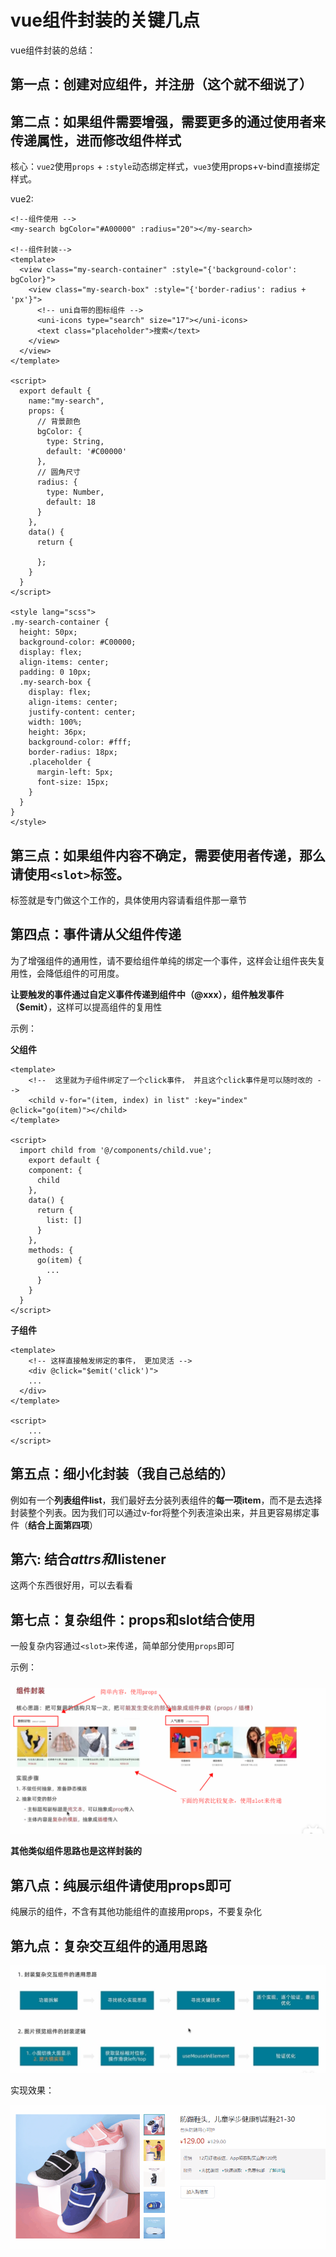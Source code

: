 # vue组件封装的关键几点

vue组件封装的总结：



## 第一点：创建对应组件，并注册（这个就不细说了）





## 第二点：如果组件需要增强，需要更多的通过使用者来传递属性，进而修改组件样式

核心：`vue2`使用`props` + `:style`动态绑定样式，`vue3`使用props+v-bind直接绑定样式。

vue2:

```vue
<!--组件使用 -->
<my-search bgColor="#A00000" :radius="20"></my-search>

<!--组件封装-->
<template>
  <view class="my-search-container" :style="{'background-color': bgColor}">
    <view class="my-search-box" :style="{'border-radius': radius + 'px'}">
      <!-- uni自带的图标组件 -->
      <uni-icons type="search" size="17"></uni-icons>
      <text class="placeholder">搜索</text>
    </view>
  </view>
</template>

<script>
  export default {
    name:"my-search",
    props: {
      // 背景颜色
      bgColor: {
        type: String,
        default: '#C00000'
      },
      // 圆角尺寸
      radius: {
        type: Number,
        default: 18
      }
    },
    data() {
      return {
        
      };
    }
  }
</script>

<style lang="scss">
.my-search-container {
  height: 50px;
  background-color: #C00000;
  display: flex;
  align-items: center;
  padding: 0 10px;
  .my-search-box {
    display: flex;
    align-items: center;
    justify-content: center;
    width: 100%;
    height: 36px;
    background-color: #fff;
    border-radius: 18px;
    .placeholder {
      margin-left: 5px;
      font-size: 15px;
    }
  }
}
</style>
```



## **第三点：如果组件内容不确定，需要使用者传递，那么请使用`<slot>`标签。**

<slot>标签就是专门做这个工作的，具体使用内容请看组件那一章节





## 第四点：事件请从父组件传递

为了增强组件的通用性，请不要给组件单纯的绑定一个事件，这样会让组件丧失复用性，会降低组件的可用度。

**让要触发的事件通过自定义事件传递到组件中（@xxx），组件触发事件（$emit）**，这样可以提高组件的复用性



示例：

**父组件**

```vue
<template>
	<!--  这里就为子组件绑定了一个click事件， 并且这个click事件是可以随时改的 -->
	<child v-for="(item, index) in list" :key="index" @click="go(item)"></child>
</template>

<script>
  import child from '@/components/child.vue';
	export default {
    component: {
      child
    },
    data() {
      return {
        list: []
      }
    },
    methods: {
      go(item) {
        ...
      }
    }
  }
</script>
```



**子组件**

```vue
<template>
	<!-- 这样直接触发绑定的事件， 更加灵活 -->
	<div @click="$emit('click')">
    ...
  </div>
</template>

<script>
	...
</script>
```







## 第五点：细小化封装（我自己总结的）

例如有一个**列表组件list**，我们最好去分装列表组件的**每一项item**，而不是去选择封装整个列表。因为我们可以通过v-for将整个列表渲染出来，并且更容易绑定事件（**结合上面第四项**）





## 第六: 结合$attrs和$llistener

这两个东西很好用，可以去看看




## 第七点：复杂组件：props和slot结合使用

一般复杂内容通过`<slot>`来传递，简单部分使用`props`即可



示例：

![01-组件封装注意点](./../../前端图片/vue核心/01-组件封装注意点.png)

**其他类似组件思路也是这样封装的**



## 第八点：纯展示组件请使用props即可

纯展示的组件，不含有其他功能组件的直接用props，不要复杂化





## 第九点：复杂交互组件的通用思路

![02-复杂交互组件的通用思路](./../../前端图片/vue核心/02-复杂交互组件的通用思路.png)



实现效果：

![02-图片预览组件](./../../前端图片/vue核心/02-图片预览组件.gif)